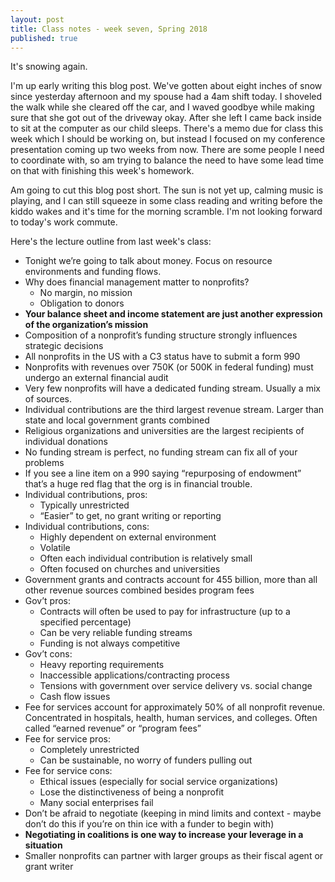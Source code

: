 ```yaml
---
layout: post
title: Class notes - week seven, Spring 2018
published: true
---
```


It's snowing again.

I'm up early writing this blog post. We've gotten about eight inches of snow since yesterday afternoon and my spouse had a 4am shift today. I shoveled the walk while she cleared off the car, and I waved goodbye while making sure that she got out of the driveway okay. After she left I came back inside to sit at the computer as our child sleeps. There's a memo due for class this week which I should be working on, but instead I focused on my conference presentation coming up two weeks from now. There are some people I need to coordinate with, so am trying to balance the need to have some lead time on that with finishing this week's homework.

Am going to cut this blog post short. The sun is not yet up, calming music is playing, and I can still squeeze in some class reading and writing before the kiddo wakes and it's time for the morning scramble. I'm not looking forward to today's work commute.

Here's the lecture outline from last week's class:

* Tonight we’re going to talk about money. Focus on resource environments and funding flows.
* Why does financial management matter to nonprofits?
  * No margin, no mission
  * Obligation to donors
* **Your balance sheet and income statement are just another expression of the organization’s mission**
* Composition of a nonprofit’s funding structure strongly influences strategic decisions
* All nonprofits in the US with a C3 status have to submit a form 990
* Nonprofits with revenues over 750K (or 500K in federal funding) must undergo an external financial audit
* Very few nonprofits will have a dedicated funding stream. Usually a mix of sources.
* Individual contributions are the third largest revenue stream. Larger than state and local government grants combined
* Religious organizations and universities are the largest recipients of individual donations
* No funding stream is perfect, no funding stream can fix all of your problems
* If you see a line item on a 990 saying “repurposing of endowment” that’s a huge red flag that the org is in financial trouble.
* Individual contributions, pros:
  * Typically unrestricted
  * “Easier” to get, no grant writing or reporting
* Individual contributions, cons:
  * Highly dependent on external environment
  * Volatile
  * Often each individual contribution is relatively small
  * Often focused on churches and universities
* Government grants and contracts account for 455 billion, more than all other revenue sources combined besides program fees
* Gov’t pros:
  * Contracts will often be used to pay for infrastructure (up to a specified percentage)
  * Can be very reliable funding streams
  * Funding is not always competitive
* Gov’t cons:
  * Heavy reporting requirements
  * Inaccessible applications/contracting process
  * Tensions with government over service delivery vs. social change
  * Cash flow issues
* Fee for services account for approximately 50% of all nonprofit revenue. Concentrated in hospitals, health, human services, and colleges. Often called “earned revenue” or “program fees”
* Fee for service pros:
  * Completely unrestricted
  * Can be sustainable, no worry of funders pulling out
* Fee for service cons:
  * Ethical issues (especially for social service organizations)
  * Lose the distinctiveness of being a nonprofit
  * Many social enterprises fail
* Don’t be afraid to negotiate (keeping in mind limits and context - maybe don’t do this if you’re on thin ice with a funder to begin with)
* **Negotiating in coalitions is one way to increase your leverage in a situation**
* Smaller nonprofits can partner with larger groups as their fiscal agent or grant writer

